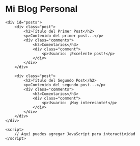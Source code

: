 <!DOCTYPE html>
<html>
<head>
    <title>Mi Blog</title>
    <style>
        body { font-family: sans-serif; }
        .post { border: 1px solid #ccc; margin-bottom: 20px; padding: 10px; }
        .comment { border-top: 1px solid #eee; margin-top: 10px; padding-top: 10px; }
    </style>
</head>
<body>
    <h1>Mi Blog Personal</h1>

    <div id="posts">
        <div class="post">
            <h2>Título del Primer Post</h2>
            <p>Contenido del primer post...</p>
            <div class="comments">
                <h3>Comentarios</h3>
                <div class="comment">
                    <p>Usuario: ¡Excelente post!</p>
                </div>
            </div>
        </div>

        <div class="post">
            <h2>Título del Segundo Post</h2>
            <p>Contenido del segundo post...</p>
            <div class="comments">
                <h3>Comentarios</h3>
                <div class="comment">
                    <p>Usuario: ¡Muy interesante!</p>
                </div>
            </div>
        </div>
    </div>

    <script>
        // Aquí puedes agregar JavaScript para interactividad
    </script>
</body>
</html>
